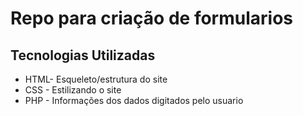 # Repo para criação de formularios 


## Tecnologias Utilizadas

<ul>
    <li>HTML- Esqueleto/estrutura do site</li>
    <li>CSS - Estilizando o site</li>
    <li>PHP - Informações dos dados digitados pelo usuario</li>
    
</ul>

